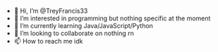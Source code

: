- 👋 Hi, I’m @TreyFrancis33
- 👀 I’m interested in programming but nothing specific at the moment
- 🌱 I’m currently learning Java/JavaScript/Python
- 💞️ I’m looking to collaborate on nothing rn
- 📫 How to reach me idk
<!---
TreyFrancis33/TreyFrancis33 is a ✨ special ✨ repository because its `README.md` (this file) appears on your GitHub profile.
You can click the Preview link to take a look at your changes.
--->
